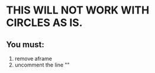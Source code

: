 # THIS WILL NOT WORK WITH CIRCLES AS IS.

## You must:
1. remove aframe
2. uncomment the line "<circles-manager-avatar/>"
